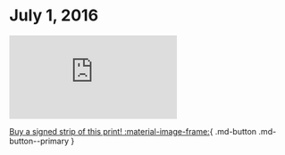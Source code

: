 # July 1, 2016

![](https://www.achewood.com/comic.php?date=07012016)

[Buy a signed strip of this print! :material-image-frame:](https://achewood-holiday-pop-up.myshopify.com/products/strip#07012016){ .md-button .md-button--primary }
